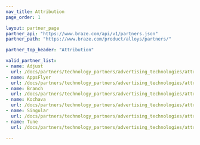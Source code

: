 ```yaml
---
nav_title: Attribution
page_order: 1

layout: partner_page
partner_api: "https://www.braze.com/api/v1/partners.json"
partner_path: "https://www.braze.com/product/alloys/partners/"

partner_top_header: "Attribution"

valid_partner_list: 
- name: Adjust
  url: /docs/partners/technology_partners/advertising_technologies/attribution/adjust/
- name: AppsFlyer
  url: /docs/partners/technology_partners/advertising_technologies/attribution/appsflyer/
- name: Branch
  url: /docs/partners/technology_partners/advertising_technologies/attribution/branch/
- name: Kochava
  url: /docs/partners/technology_partners/advertising_technologies/attribution/kochava/
- name: Singular
  url: /docs/partners/technology_partners/advertising_technologies/attribution/singular/
- name: Tune
  url: /docs/partners/technology_partners/advertising_technologies/attribution/Tune/

---
```

